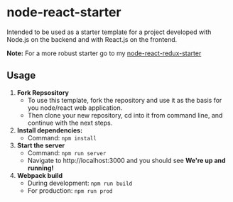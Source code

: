 # node-react-starter
Intended to be used as a starter template for a project developed with Node.js on the backend 
and with React.js on the frontend.

**Note:**
For a more robust starter go to my [node-react-redux-starter](https://github.com/ebadgio/node-react-redux-starter)

## Usage

  1. **Fork Repsository**
      * To use this template, fork the repository and use it as the basis for you node/react web application.
      * Then clone your new repository, cd into it from command line, and continue with the next steps.
  2. **Install dependencies:**
      * Command: ```npm install```
  3. **Start the server**
      * Command: ```npm run server```
      * Navigate to http://localhost:3000 and you should see **We're up and running!**
  4. **Webpack build**
      * During development: ```npm run build```
      * For production: ```npm run prod```
